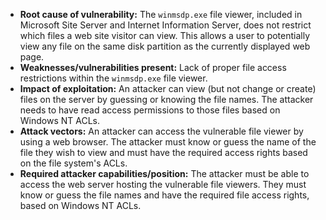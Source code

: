 - **Root cause of vulnerability:** The `winmsdp.exe` file viewer, included in Microsoft Site Server and Internet Information Server, does not restrict which files a web site visitor can view. This allows a user to potentially view any file on the same disk partition as the currently displayed web page.
- **Weaknesses/vulnerabilities present:** Lack of proper file access restrictions within the `winmsdp.exe` file viewer.
- **Impact of exploitation:** An attacker can view (but not change or create) files on the server by guessing or knowing the file names. The attacker needs to have read access permissions to those files based on Windows NT ACLs.
- **Attack vectors:** An attacker can access the vulnerable file viewer by using a web browser. The attacker must know or guess the name of the file they wish to view and must have the required access rights based on the file system's ACLs.
- **Required attacker capabilities/position:** The attacker must be able to access the web server hosting the vulnerable file viewers. They must know or guess the file names and have the required file access rights, based on Windows NT ACLs.